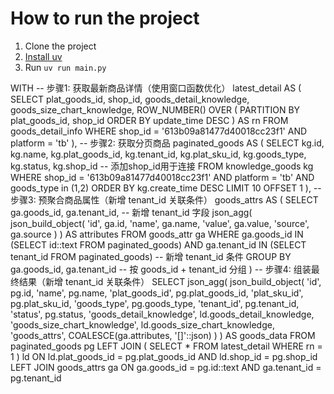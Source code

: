 # How to run the project

1. Clone the project
2. [Install uv](https://docs.astral.sh/uv/getting-started/installation/)
3. Run `uv run main.py`



WITH 
-- 步骤1: 获取最新商品详情（使用窗口函数优化）
latest_detail AS (
    SELECT 
        plat_goods_id,
        shop_id,
        goods_detail_knowledge,
        goods_size_chart_knowledge,
        ROW_NUMBER() OVER (
            PARTITION BY plat_goods_id, shop_id 
            ORDER BY update_time DESC
        ) AS rn
    FROM goods_detail_info
    WHERE shop_id = '613b09a81477d40018cc23f1' AND platform = 'tb'
),
-- 步骤2: 获取分页商品
paginated_goods AS (
    SELECT 
        kg.id,
        kg.name,
        kg.plat_goods_id,
        kg.tenant_id,
        kg.plat_sku_id,
        kg.goods_type,
        kg.status,
        kg.shop_id  -- 添加shop_id用于连接
    FROM knowledge_goods kg
    WHERE 
        shop_id = '613b09a81477d40018cc23f1' AND platform = 'tb' AND goods_type in (1,2)
    ORDER BY kg.create_time DESC
    LIMIT 10
    OFFSET 1
),
-- 步骤3: 预聚合商品属性（新增 tenant_id 关联条件）
goods_attrs AS (
    SELECT
        ga.goods_id,
        ga.tenant_id,  -- 新增 tenant_id 字段
        json_agg(
            json_build_object(
                'id', ga.id,
                'name', ga.name,
                'value', ga.value,
                'source', ga.source
            )
        ) AS attributes
    FROM goods_attr ga
    WHERE 
        ga.goods_id IN (SELECT id::text FROM paginated_goods)
        AND ga.tenant_id IN (SELECT tenant_id FROM paginated_goods)  -- 新增 tenant_id 条件
    GROUP BY ga.goods_id, ga.tenant_id  -- 按 goods_id + tenant_id 分组
)
-- 步骤4: 组装最终结果（新增 tenant_id 关联条件）
SELECT
    json_agg(
        json_build_object(
            'id', pg.id,
            'name', pg.name,
            'plat_goods_id', pg.plat_goods_id,
            'plat_sku_id', pg.plat_sku_id,
            'goods_type', pg.goods_type,
            'tenant_id', pg.tenant_id,
            'status', pg.status,
            'goods_detail_knowledge', ld.goods_detail_knowledge,
            'goods_size_chart_knowledge', ld.goods_size_chart_knowledge,
            'goods_attrs', COALESCE(ga.attributes, '[]'::json)
        )
    ) AS goods_data
FROM paginated_goods pg
LEFT JOIN (
    SELECT * FROM latest_detail WHERE rn = 1
) ld ON ld.plat_goods_id = pg.plat_goods_id 
    AND ld.shop_id = pg.shop_id
LEFT JOIN goods_attrs ga ON ga.goods_id = pg.id::text 
AND ga.tenant_id = pg.tenant_id